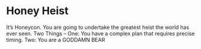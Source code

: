 # Honey Heist

It’s Honeycon. You are going to undertake the greatest heist the world has ever seen. 
Two Things – 
One: You have a complex plan that requires precise timing.
Two: You are a GODDAMN BEAR